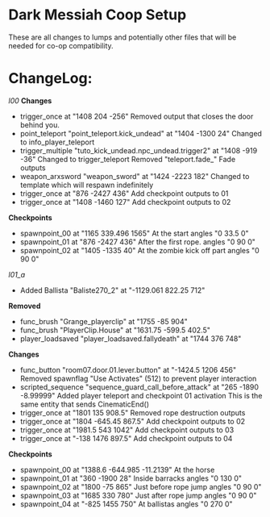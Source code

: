 # Dark Messiah Coop Setup
These are all changes to lumps and potentially other files that will be needed for co-op compatibility.



# ChangeLog:
*l00*
**Changes**
- trigger_once at "1408 204 -256"
	Removed output that closes the door behind you.
- point_teleport "point_teleport.kick_undead" at "1404 -1300 24"
	Changed to info_player_teleport
- trigger_multiple "tuto_kick_undead.npc_undead.trigger2" at "1408 -919 -36"
	Changed to trigger_teleport
	Removed "teleport.fade_" Fade outputs
- weapon_arxsword "weapon_sword" at "1424 -2223 182"
	Changed to template which will respawn indefinitely
- trigger_once at "876 -2427 436"
	Add checkpoint outputs to 01
- trigger_once at "1408 -1460 127"
	Add checkpoint outputs to 02

**Checkpoints**
- spawnpoint_00 at "1165 339.496 1565" At the start
angles "0 33.5 0"
- spawnpoint_01 at "876 -2427 436" After the first rope.
angles "0 90 0"
- spawnpoint_02 at "1405 -1335 40" At the zombie kick off part
angles "0 90 0"

*l01_a*
- Added Ballista "Baliste270_2" at "-1129.061 822.25 712"

**Removed**
- func_brush "Grange_playerclip" at "1755 -85 904"
- func_brush "PlayerClip.House" at "1631.75 -599.5 402.5"
- player_loadsaved "player_loadsaved.fallydeath" at "1744 376 748"

**Changes**
- func_button "room07.door.01.lever.button" at "-1424.5 1206 456"
	Removed spawnflag "Use Activates" (512) to prevent player interaction
- scripted_sequence "sequence_guard_call_before_attack" at "265 -1890 -8.99999"
	Added player teleport and checkpoint 01 activation This is the same entity that sends CinematicEnd()
- trigger_once at "1801 135 908.5"
	Removed rope destruction outputs
- trigger_once at "1804 -645.45 867.5"
	Add checkpoint outputs to 02
- trigger_once at "1981.5 543 1042"
	Add checkpoint outputs to 03
- trigger_once at "-138 1476 897.5"
	Add checkpoint outputs to 04

**Checkpoints**
- spawnpoint_00 at "1388.6 -644.985 -11.2139" At the horse
- spawnpoint_01 at "360 -1900 28" Inside barracks
angles "0 130 0"
- spawnpoint_02 at "1800 -75 865" Just before rope jump
angles "0 90 0"
- spawnpoint_03 at "1685 330 780" Just after rope jump
angles "0 90 0"
- spawnpoint_04 at "-825 1455 750" At ballistas
angles "0 270 0"